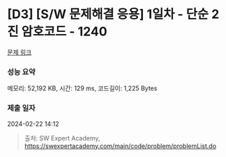 # [D3] [S/W 문제해결 응용] 1일차 - 단순 2진 암호코드 - 1240 

[문제 링크](https://swexpertacademy.com/main/code/problem/problemDetail.do?contestProbId=AV15FZuqAL4CFAYD) 

### 성능 요약

메모리: 52,192 KB, 시간: 129 ms, 코드길이: 1,225 Bytes

### 제출 일자

2024-02-22 14:12



> 출처: SW Expert Academy, https://swexpertacademy.com/main/code/problem/problemList.do